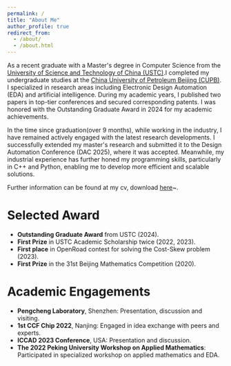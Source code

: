 ```yaml
---
permalink: /
title: "About Me"
author_profile: true
redirect_from: 
  - /about/
  - /about.html
---
```

As a recent graduate with a Master's degree in Computer Science from the  [University of Science and Technology of China (USTC)](https://en.ustc.edu.cn/).I completed my undergraduate studies at the [China University of Petroleum Beijing (CUPB)](https://www.cup.edu.cn/english/).  I specialized in research areas including Electronic Design Automation (EDA) and artificial intelligence. During my academic years, I published two papers in top-tier conferences and secured corresponding patents. I was honored with the Outstanding Graduate Award in 2024 for my academic achievements.

In the time since graduation(over 9 months), while working in the industry, I have remained actively engaged with the latest research developments. I successfully extended my master's research and submitted it to the Design Automation Conference (DAC 2025), where it was accepted. Meanwhile, my industrial experience has further honed my programming skills, particularly in C++ and Python, enabling me to develop more efficient and scalable solutions.

Further information can be found at my cv, download [here](/gwsun.github.io/files/CV.pdf)~.


Selected Award
======
- **Outstanding Graduate Award** from USTC (2024).
- **First Prize** in USTC Academic Scholarship twice (2022, 2023).
- **First place** in OpenRoad contest for solving the Cost-Skew problem (2023).
- **First Prize** in the 31st Beijing Mathematics Competition (2020).

Academic Engagements
======
- **Pengcheng Laboratory**, Shenzhen: Presentation, discussion and visiting.
- **1st CCF Chip 2022**, Nanjing: Engaged in idea exchange with peers and experts.
- **ICCAD 2023 Conference**, USA: Presentation and discussion.
- **The 2022 Peking University Workshop on Applied Mathematics**: Participated in specialized workshop on applied mathematics and EDA.


